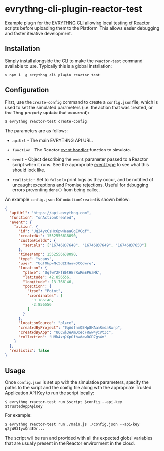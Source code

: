# evrythng-cli-plugin-reactor-test

Example plugin for the [EVRYTHNG CLI](https://github.com/evrythng/evrythng-cli)
allowing local testing of 
[Reactor](https://developers.evrythng.com/reference/reactor) scripts before
uploading them to the Platform. This allows easier debugging and faster 
iterative development.


## Installation

Simply install alongside the CLI to make the `reactor-test` command available to 
use. Typically this is a global installation:

```
$ npm i -g evrythng-cli-plugin-reactor-test
```


## Configuration

First, use the `create-config` command to create a `config.json` file, which is
used to set the simulated parameters (i.e: the action that was created, or the
Thng property update that occurred):

```
$ evrythng reactor-test create-config
```

The parameters are as follows:

* `apiUrl` - The main EVRYTHNG API URL.

* `function` - The Reactor 
  [event handler](https://developers.evrythng.com/reference/reactor#section-event-types)
  function to simulate.

* `event` - Object describing the `event` parameter passed to a Reactor script
  when it runs. See the appropriate 
  [event type](https://developers.evrythng.com/reference/reactor#section-event-types)
  to see what this should look like.

* `realistic` - Set to `false` to print logs as they occur, and be notified of 
  uncaught exceptions and Promise rejections. Useful for debugging errors
  preventing `done()` from being called.

An example `config.json` for `onActionCreated` is shown below:

```json
{
  "apiUrl": "https://api.evrythng.com",
  "function": "onActionCreated",
  "event": {
    "action": {
      "id": "Uq24ycCsHc6pwHaaaGgEVCqf",
      "createdAt": 1552556638090,
      "customFields": {
        "serials": ["16746837648", "16746837649", "16746837650"]
      },
      "timestamp": 1552556638090,
      "type": "scans",
      "user": "UqfRhpwNc5d2EHaaw3CCdwre",
      "location": {
        "place": "UqfwY2FfBbtHErRwRmEP6aMk",
        "latitude": 42.856556,
        "longitude": 13.766146,
        "position": {
          "type": "Point",
          "coordinates": [
            13.766146,
            42.856556
          ]
        }
      },
      "locationSource": "place",
      "createdByProject": "UqAdfnmQ5Hp8HAaaRmdaRxrp",
      "createdByApp": "U6Cwh3eAmDxecFRww4ycVt3c",
      "collection": "UMk4xq2XpQfbwdawRGD7gb4m"
    }
  },
  "realistic": false
}
```


## Usage

Once `config.json` is set up with the simulation parameters, specify the paths
to the script and the config file along with the appropriate Trusted Application
API Key to run the script locally:

```
$ evrythng reactor-test run $script $config --api-key $trustedAppApiKey
```

For example:

```
$ evrythng reactor-test run ./main.js ./config.json --api-key q2jW93IyxQn4EDr...
```

The script will be run and provided with all the expected global variables that
are usually present in the Reactor environment in the cloud.